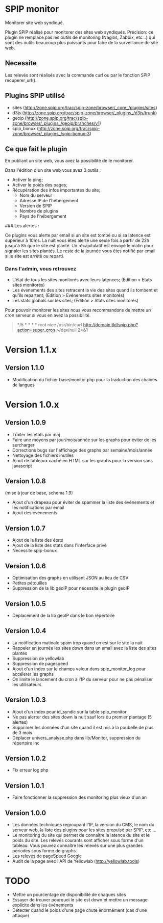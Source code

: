 SPIP monitor
=======

Monitorer site web syndiqué.

Plugin SPIP réalisé pour monitorer des sites web syndiqués. 
Précision: ce plugin ne remplace pas les outils de monitoring (Nagios, Zabbix, etc...) qui sont des outils beaucoup plus puissants pour faire de la surveillance de site web. 

## Necessite

Les relevés sont réalisés avec la commande curl ou par le fonction SPIP recuperer_url().

## Plugins SPIP utilisé

* sites (http://zone.spip.org/trac/spip-zone/browser/_core_/plugins/sites) 
* d3js (http://zone.spip.org/trac/spip-zone/browser/_plugins_/d3js/trunk)
* geoip (http://zone.spip.org/trac/spip-zone/browser/_plugins_/geoip/branches/v1)
* spip_bonux (http://zone.spip.org/trac/spip-zone/browser/_plugins_/spip-bonux-3)

## Ce que fait le plugin

En publiant un site web, vous avez la possibilité de le monitorer. 

Dans l'édition d'un site web vous avez 3 outils :

- Activer le ping;
- Activer le poids des pages;
- Récupération des infos importantes du site;
	- Nom du serveur
	- Adresse IP de l'hébergement
	- Version de SPIP 
	- Nombre de plugins
	- Pays de l'hébergement

### Les alertes :

Ce plugins vous alerte par email si un site est tombé ou si sa latence est supérieur à 10ms. La nuit vous êtes alerté une seule fois a partir de 22h jusqu'à 8h que le site est planté. Un récapitulatif est envoyé le matin pour signaler les sites plantés. Le reste de la journée vous êtes notifié par email si le site est arrêté ou reparti.

### Dans l'admin, vous retrouvez 

- L'état de tous les sites monitorés avec leurs latences; (Edition > Etats sites monitorés)
- Les évenements des sites retracent la vie des sites quand ils tombent et qu'ils repartent; (Edition > Evénements sites monitorés)
- Les stats globals sur les sites; (Edition > Stats sites monitorés)

Pour pouvoir monitorer les sites nous vous recommandons de mettre un cron serveur si vous en avez la possibilité.

> */5 *         * * *   root    nice /usr/bin/curl http://domain.tld/spip.php?action=super_cron >/dev/null 2>&1

# Version 1.1.x

## Version 1.1.0

* Modification du fichier base/monitor.php pour la traduction des chaînes de langues

# Version 1.0.x

## Version 1.0.9

* Traiter les etats par maj 
* Faire une moyens par jour/mois/année sur les graphs pour éviter de les surcharger
* Corrections bugs sur l'affichage des graphs par semaine/mois/année
* Nettoyage des fichiers inutiles
* Ajout de tableaux caché en HTML sur les graphs pour la version sans javascript

## Version 1.0.8

 (mise à jour de base, schema 1.9)
* Ajout d'un drapeau pour éviter de spammer la liste des événements
et les notifications par email
* Ajout des événements

## Version 1.0.7

* Ajout de la liste des états
* Ajout de la liste des stats dans l'interface privé
* Necessite spip-bonux 

## Version 1.0.6

* Optimisation des graphs en utilisant JSON au lieu de CSV
* Petites pétouilles
* Suppression de la lib geoIP pour necessite le plugin geoIP

## Version 1.0.5

* Déplacement de la lib geoIP dans le bon répertoire

## Version 1.0.4

* La notification matinale spam trop quand on est sur le site la nuit
* Rappeler en journée les sites down dans un email avec la liste des sites plantés
* Suppression de yellowlab
* Suppression de pagespeed
* Ajout d'un index sur le champs valeur dans spip_monitor_log pour accélerer les graphs
* On limite le lancement du cron à l'IP du serveur pour ne pas pénaliser les utilisateurs

## Version 1.0.3

* Ajout d'un index pour id_syndic sur la table spip_monitor
* Ne pas alerter des sites down la nuit sauf lors du premier plantage (5 alertes)
* Supprimer les données d'un site quand il est mis à la poubelle de plus de 3 mois
* Déplacer univers_analyse.php dans lib/Monitor, suppression du répertoire inc

## Version 1.0.2

* Fix erreur log php

## Version 1.0.1

* Faire fonctionner la suppression des monitoring plus vieux d'un an

## Version 1.0.0

* Les données techniques regroupant l'IP, la version du CMS, le nom du serveur web, la liste des plugins pour les sites propulsé par SPIP, etc ...
* Le monitoring du site qui permet de connaître la latence du site et le poids du site. Les relevés courants sont afficher sous forme d'un tableau. Vous pouvez connaître les relevés sur une plus grandes periodes sous forme de graphs. 
* Les relevés de pageSpeed Google
* Audit de la page avec l'API de Yellowlab (http://yellowlab.tools)

# TODO

* Mettre un pourcentage de disponibilité de chaques sites
* Essayer de trouver pourquoi le site est down et mettre un message explicite dans les événements
* Détecter quand le poids d'une page chute énormément (cas d'une attaque)
